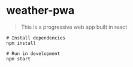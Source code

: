 # weather-pwa

> This is a progressive web app built in react

```
# Install dependencies
npm install

# Run in development
npm start
```
